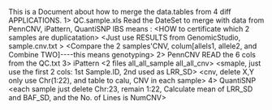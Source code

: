 This is a Document about how to merge the data.tables from 4 diff APPLICATIONS.
1> QC.sample.xls <from Antonio> 
   Read the DateSet to merge with data from PennCNV, iPattern, QuantiSNP
   IBS <FAIL> means <duplicatation>: <HOW to certificate which 2 samples are duplicatation>
   <Just use RESULTS from GenomicStudio, sample.cnv.txt<CNV data> >
   <Compare the 2 samples'CNV, colum[allels1, allele2, and Combine TWO]<on same SNP>----this means genotyping>
2> PennCNV
   READ the 6 cols from the QC.txt 
3> iPattern
   <2 files   all_all_sample  all_all_cnv>
   <smaple, just use the first 2 cols: 1st Sample.ID, 2nd used as LRR_SD>
   <cnv, delete X,Y only use Chr(1:22), and table to calu, CNV in each sample>
4> QuantiSNP
   <each sample have a final report>
   <each sample just delete Chr:23, remain 1:22, Calculate mean of LRR_SD and BAF_SD, and the No. of Lines is NumCNV>
   <each sample generate one ROW as in the final dataSet>
   <combine all the samples> 
